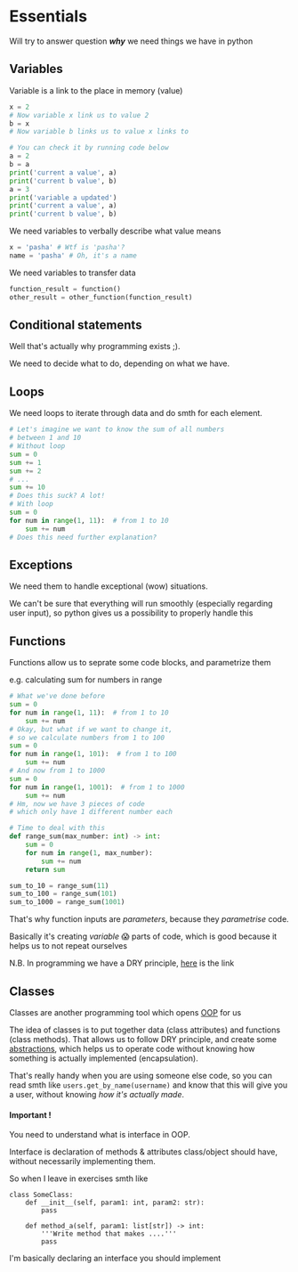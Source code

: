 # Essentials

Will try to answer question **_why_** we need things we have in python

## Variables
Variable is a link to the place in memory (value)
```python
x = 2
# Now variable x link us to value 2
b = x 
# Now variable b links us to value x links to

# You can check it by running code below
a = 2
b = a
print('current a value', a)
print('current b value', b)
a = 3
print('variable a updated')
print('current a value', a)
print('current b value', b)
```
We need variables to verbally describe what value means
```python
x = 'pasha' # Wtf is 'pasha'?
name = 'pasha' # Oh, it's a name
```
We need variables to transfer data
```python
function_result = function()
other_result = other_function(function_result)
```

## Conditional statements
Well that's actually why programming exists ;).

We need to decide what to do, depending on what we have.

## Loops
We need loops to iterate through data and do smth for each element.
```python
# Let's imagine we want to know the sum of all numbers
# between 1 and 10
# Without loop
sum = 0
sum += 1
sum += 2
# ...
sum += 10
# Does this suck? A lot!
# With loop
sum = 0
for num in range(1, 11):  # from 1 to 10
    sum += num
# Does this need further explanation?
```
## Exceptions
We need them to handle exceptional (wow) situations.

We can't be sure that everything will run smoothly
(especially regarding user input), so python gives us a possibility
to properly handle this

## Functions
Functions allow us to seprate some code blocks, and parametrize them

e.g. calculating sum for numbers in range
```python
# What we've done before
sum = 0
for num in range(1, 11):  # from 1 to 10
    sum += num
# Okay, but what if we want to change it,
# so we calculate numbers from 1 to 100
sum = 0
for num in range(1, 101):  # from 1 to 100
    sum += num
# And now from 1 to 1000
sum = 0
for num in range(1, 1001):  # from 1 to 1000
    sum += num
# Hm, now we have 3 pieces of code 
# which only have 1 different number each

# Time to deal with this
def range_sum(max_number: int) -> int:
    sum = 0
    for num in range(1, max_number):
        sum += num 
    return sum

sum_to_10 = range_sum(11)
sum_to_100 = range_sum(101)
sum_to_1000 = range_sum(1001)
```
That's why function inputs are _parameters_,
because they _parametrise_ code.

Basically it's creating _variable_ :scream: parts of code,
which is good because it helps us to not repeat ourselves 

N.B. In programming we have a DRY principle, [here](https://www.earthdatascience.org/courses/intro-to-earth-data-science/write-efficient-python-code/intro-to-clean-code/dry-modular-code/) is the link

## Classes
Classes are another programming tool which opens [OOP](https://www.techtarget.com/searchapparchitecture/definition/object-oriented-programming-OOP) for us

The idea of classes is to put together data 
(class attributes) and functions (class methods).
That allows us to follow DRY principle, 
and create some [abstractions](https://www.educative.io/edpresso/what-is-abstraction-in-programming),
which helps us to operate code 
without knowing how something is actually implemented (encapsulation).

That's really handy when you are using someone else code,
so you can read smth like `users.get_by_name(username)` 
and know that this will give you a user, without knowing _how it's actually made_.

#### Important !
You need to understand what is interface in OOP.

Interface is declaration of methods & attributes class/object should have, without necessarily implementing them.

So when I leave in exercises smth like 

```python3
class SomeClass:
    def __init__(self, param1: int, param2: str):
        pass
    
    def method_a(self, param1: list[str]) -> int:
        '''Write method that makes ....'''
        pass
```
I'm basically declaring an interface you should implement
